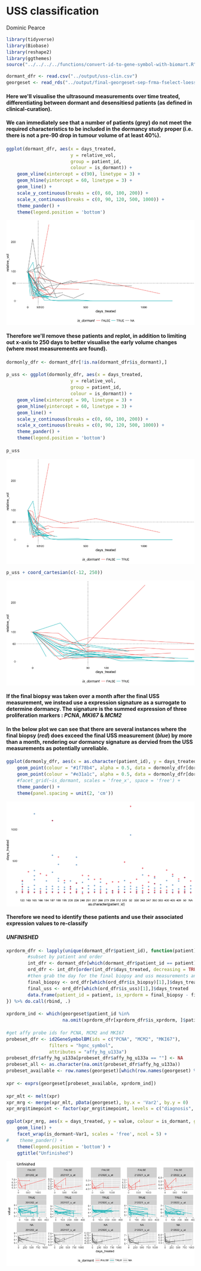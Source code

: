 USS classification
================
Dominic Pearce

``` r
library(tidyverse)
library(Biobase)
library(reshape2)
library(ggthemes)
source("../../../../functions/convert-id-to-gene-symbol-with-biomart.R")
```

``` r
dormant_dfr <- read.csv("../output/uss-clin.csv")
georgeset <- read_rds("../output/final-georgeset-sep-frma-fselect-loess-clin-cb.Rds")
```

#### Here we'll visualise the ultrasound measurements over time treated, differentiating between dormant and desensitiesd patients (as defined in **clinical-curation**).

#### We can immediately see that a number of patients (grey) do not meet the required characteristics to be included in the dormancy study proper (i.e. there is not a pre-90 drop in tumour volume of at least 40%).

``` r
ggplot(dormant_dfr, aes(x = days_treated, 
                        y = relative_vol, 
                        group = patient_id, 
                        colour = is_dormant)) + 
    geom_vline(xintercept = c(90), linetype = 3) + 
    geom_hline(yintercept = 60, linetype = 3) + 
    geom_line() + 
    scale_y_continuous(breaks = c(0, 60, 100, 200)) +
    scale_x_continuous(breaks = c(0, 90, 120, 500, 1000)) +
    theme_pander() +
    theme(legend.position = 'bottom')
```

<img src="uss-clasification_files/figure-markdown_github-ascii_identifiers/unnamed-chunk-4-1.png" style="display: block; margin: auto;" />

#### Therefore we'll remove these patients and replot, in addition to limiting out x-axis to 250 days to better visualise the early volume changes (where most measurements are found).

``` r
dormonly_dfr <- dormant_dfr[!is.na(dormant_dfr$is_dormant),]

p_uss <- ggplot(dormonly_dfr, aes(x = days_treated, 
                        y = relative_vol, 
                        group = patient_id, 
                        colour = is_dormant)) + 
    geom_vline(xintercept = 90, linetype = 3) + 
    geom_hline(yintercept = 60, linetype = 3) + 
    geom_line() + 
    scale_y_continuous(breaks = c(0, 60, 100, 200)) +
    scale_x_continuous(breaks = c(0, 90, 120, 500, 1000)) +
    theme_pander() +
    theme(legend.position = 'bottom')

p_uss
```

<img src="uss-clasification_files/figure-markdown_github-ascii_identifiers/unnamed-chunk-5-1.png" style="display: block; margin: auto;" />

``` r
p_uss + coord_cartesian(c(-12, 250))
```

<img src="uss-clasification_files/figure-markdown_github-ascii_identifiers/unnamed-chunk-5-2.png" style="display: block; margin: auto;" />

#### If the final biopsy was taken over a month after the final USS measurement, we instead use a expression signature as a surrogate to determine dormancy. The signature is the summed expression of three proliferation markers : *PCNA*, *MKI67* & *MCM2*

#### In the below plot we can see that there are several instances where the final biopsy (***red***) does exceed the final USS measurement (***blue***) by more than a month, rendering our dormancy signature as dervied from the USS measurements as potentially unreliable.

``` r
ggplot(dormonly_dfr, aes(x = as.character(patient_id), y = days_treated)) +
    geom_point(colour = "#1f78b4", alpha = 0.5, data = dormonly_dfr[dormonly_dfr$is_uss,]) + #blue
    geom_point(colour = "#e31a1c", alpha = 0.5, data = dormonly_dfr[dormonly_dfr$is_biopsy,]) + #red
    #facet_grid(~is_dormant, scales = 'free_x', space = 'free') +
    theme_pander() + 
    theme(panel.spacing = unit(2, 'cm'))
```

<img src="uss-clasification_files/figure-markdown_github-ascii_identifiers/unnamed-chunk-6-1.png" style="display: block; margin: auto;" />

#### Therefore we need to identify these patients and use their associated expression values to re-classify

#### ***UNFINISHED***

``` r
xprdorm_dfr <- lapply(unique(dormant_dfr$patient_id), function(patient){
        #subset by patient and order 
        int_dfr <- dormant_dfr[which(dormant_dfr$patient_id == patient),]
        ord_dfr <- int_dfr[order(int_dfr$days_treated, decreasing = TRUE),]
        #then grab the day for the final biopsy and uss measurements and calculate the difference
        final_biopsy <- ord_dfr[which(ord_dfr$is_biopsy)[1],]$days_treated
        final_uss <- ord_dfr[which(ord_dfr$is_uss)[1],]$days_treated
        data.frame(patient_id = patient, is_xprdorm = final_biopsy - final_uss >= 30)
}) %>% do.call(rbind, .)

xprdorm_ind <- which(georgeset$patient_id %in% 
                     na.omit(xprdorm_dfr[xprdorm_dfr$is_xprdorm, ]$patient_id))

#get affy probe ids for PCNA, MCM2 and MKI67
probeset_dfr <- id2GeneSymbolBM(ids = c("PCNA", "MCM2", "MKI67"), 
                filters = "hgnc_symbol",
                attributes = "affy_hg_u133a")
probeset_dfr$affy_hg_u133a[probeset_dfr$affy_hg_u133a == ""] <- NA
probeset_all <- as.character(na.omit(probeset_dfr$affy_hg_u133a))
probeset_available <- row.names(georgeset)[which(row.names(georgeset) %in% probeset_all)]

xpr <- exprs(georgeset[probeset_available, xprdorm_ind])

xpr_mlt <- melt(xpr)
xpr_mrg <- merge(xpr_mlt, pData(georgeset), by.x = 'Var2', by.y = 0)
xpr_mrg$timepoint <- factor(xpr_mrg$timepoint, levels = c("diagnosis", "on-treatment", "long-term"))

ggplot(xpr_mrg, aes(x = days_treated, y = value, colour = is_dormant, group = patient_id)) + 
    geom_line() +
    facet_wrap(is_dormant~Var1, scales = 'free', ncol = 5) + 
#    theme_pander() + 
    theme(legend.position = 'bottom') + 
    ggtitle("Unfinished")
```

<img src="uss-clasification_files/figure-markdown_github-ascii_identifiers/unnamed-chunk-7-1.png" style="display: block; margin: auto;" />
